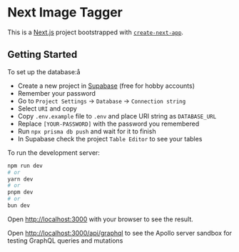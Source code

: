 # Next Image Tagger

This is a [Next.js](https://nextjs.org/) project bootstrapped with [`create-next-app`](https://github.com/vercel/next.js/tree/canary/packages/create-next-app).

## Getting Started

To set up the database:å

- Create a new project in [Supabase](https://supabase.com/) (free for hobby accounts)
- Remember your password
- Go to `Project Settings` -> `Database` -> `Connection string`
- Select `URI` and copy
- Copy `.env.example` file to `.env` and place URI string as `DATABASE_URL`
- Replace `[YOUR-PASSWORD]` with the password you remembered
- Run `npx prisma db push` and wait for it to finish
- In Supabase check the project `Table Editor` to see your tables

To run the development server:

```bash
npm run dev
# or
yarn dev
# or
pnpm dev
# or
bun dev
```

Open [http://localhost:3000](http://localhost:3000) with your browser to see the result.

Open [http://localhost:3000/api/graphql](http://localhost:3000/api/graphql) to see the Apollo server sandbox for testing GraphQL queries and mutations
